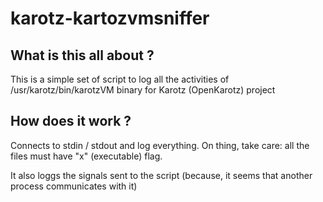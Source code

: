 # karotz-kartozvmsniffer

## What is this all about ?

This is a simple set of script to log all the activities of /usr/karotz/bin/karotzVM binary for Karotz (OpenKarotz) project

## How does it work ?

Connects to stdin / stdout and log everything. On thing, take care: all the files must have "x" (executable) flag.

It also loggs the signals sent to the script (because, it seems that another process communicates with it)

